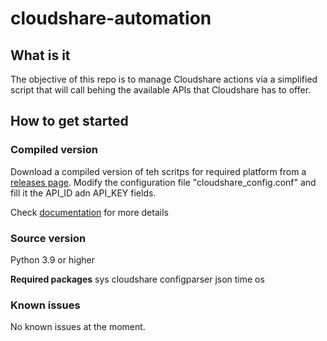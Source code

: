 # cloudshare-automation

## What is it
The objective of this repo is to manage Cloudshare actions via a simplified script that will call behing the available APIs that Cloudshare has to offer.


## How to get started
### Compiled version

Download a compiled version of teh scritps for required platform from a [releases  page](https://github.com/delphix/cloudshare-automation/releases).
Modify the configuration file "cloudshare_config.conf" and fill it the API_ID adn API_KEY fields.

Check [documentation](https://github.com/mattdelphix/cloudshare-automation/wiki) for more details


### Source version

Python 3.9 or higher

**Required packages**
sys
cloudshare
configparser
json
time
os


### Known issues

No known issues at the moment.
